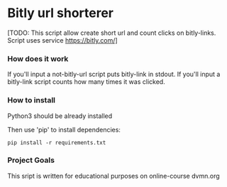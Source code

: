 # Bitly url shorterer

[TODO: This script allow create short url and count clicks on bitly-links. Script uses service https://bitly.com/]

### How does it work
If you'll input a not-bitly-url script puts bitly-link in stdout.
If you'll input a bitly-link script counts how many times it was clicked.


### How to install

Python3 should be already installed

Then use 'pip' to install dependencies:

```
pip install -r requirements.txt
```
### Project Goals

This sript is written for educational purposes on online-course dvmn.org

